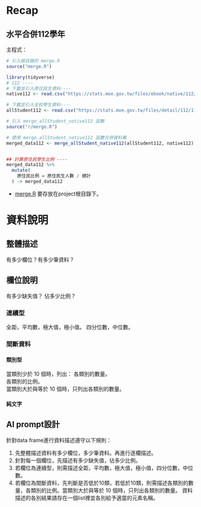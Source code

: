 # Recap

## 水平合併112學年

主程式：  
```r
# 引入根目錄的 merge.R
source("merge.R") 

library(tidyverse)
# 112 ----
# 下載並引入原住民生資料----
native112 <- read.csv("https://stats.moe.gov.tw/files/ebook/native/112/112native_A1-1.csv")

# 下載並引入全校學生資料----
allStudent112 <- read.csv("https://stats.moe.gov.tw/files/detail/112/112_student.csv")

# 引入 merge_allStudent_native112 函數
source("r/merge.R")

# 使用 merge_allStudent_native112 函數合併資料集
merged_data112 <- merge_allStudent_native112(allStudent112, native112)


## 計算原住民學生比例 ----
merged_data112 %>%
  mutate(
    原住民比例 = 原住民生人數 / 總計
  ) -> merged_data112

```

  - [merge.R](../merge.R) 要存放在project根目錄下。
  


# 資料說明

## 整體描述

有多少欄位？有多少筆資料？

## 欄位說明

有多少缺失值？ 佔多少比例？  

### 連續型

全距，平均數，極大值，極小值。
四分位數，中位數。

### 間斷資料

#### 類別型

當類別少於 10 個時，列出：
各類別的數量。  
各類別的比例。  
當類別大於與等於 10 個時，只列出各類別的數量。

#### 純文字


## AI prompt設計

針對data frame進行資料描述遵守以下規則：  
  1. 先整體描述資料有多少欄位，多少筆資料。再進行逐欄描述。  
  2. 針對每一個欄位，先描述有多少缺失值，佔多少比例。  
  3. 若欄位為連續型，則需描述全距，平均數，極大值，極小值，四分位數，中位數。  
  4. 若欄位為間斷資料，先判斷是否低於10類，若低於10類，則需描述各類別的數量，各類別的比例。當類別大於與等於 10 個時，只列出各類別的數量。 
資料描述的各別結果請存在一個list裡並各別給予適當的元素名稱。  

